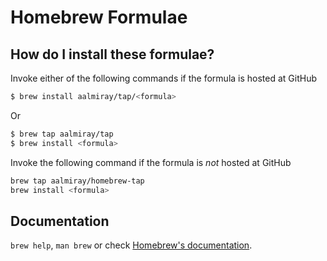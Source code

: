 # Homebrew Formulae

## How do I install these formulae?
Invoke either of the following commands if the formula is hosted at GitHub

```sh
$ brew install aalmiray/tap/<formula>
```

Or

```sh
$ brew tap aalmiray/tap
$ brew install <formula>
```

Invoke the following command if the formula is *not* hosted at GitHub

```sh
brew tap aalmiray/homebrew-tap 
brew install <formula>
```

## Documentation
`brew help`, `man brew` or check [Homebrew's documentation](https://docs.brew.sh).